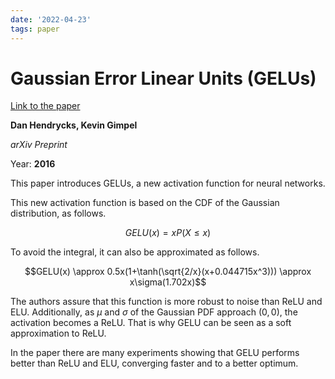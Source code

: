 ```yaml
---
date: '2022-04-23'
tags: paper
---
```

# Gaussian Error Linear Units (GELUs)

[Link to the paper](https://arxiv.org/abs/1606.08415)

**Dan Hendrycks, Kevin Gimpel**

*arXiv Preprint*

Year: **2016**

This paper introduces GELUs, a new activation function for neural networks.

This new activation function is based on the CDF of the Gaussian distribution, as follows.

$$GELU(x) = x P(X \leq x)$$

To avoid the integral, it can also be approximated as follows.

$$GELU(x) \approx 0.5x(1+\tanh(\sqrt{2/x}(x+0.044715x^3))) \approx x\sigma(1.702x)$$

The authors assure that this function is more robust to noise than ReLU and ELU. Additionally, as $\mu$ and $\sigma$ of the Gaussian PDF approach $(0, 0)$, the activation becomes a ReLU. That is why GELU can be seen as a soft approximation to ReLU. 

In the paper there are many experiments showing that GELU performs better than ReLU and ELU, converging faster and to a better optimum.